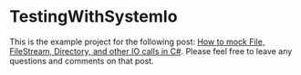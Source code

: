 # TestingWithSystemIo

This is the example project for the following post: [How to mock File, FileStream, Directory, and other IO calls in C#](https://daninacan.com/how-to-mock-file-filestream-directory-and-other-io-calls-in-c/). Please feel free to leave any questions and comments on that post.
